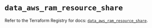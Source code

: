 # `data_aws_ram_resource_share`

Refer to the Terraform Registry for docs: [`data_aws_ram_resource_share`](https://registry.terraform.io/providers/hashicorp/aws/4.67.0/docs/data-sources/ram_resource_share).
